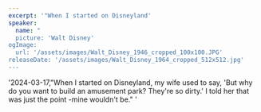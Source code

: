 ```yaml
---
excerpt: '"When I started on Disneyland'
speaker:
  name: "
  picture: 'Walt Disney'
ogImage:
  url: '/assets/images/Walt_Disney_1946_cropped_100x100.JPG'
releaseDate: '/assets/images/Walt_Disney_1964_cropped_512x512.jpg'
---
```


'2024-03-17,"When I started on Disneyland, my wife used to say, 'But why do you want to build an amusement park? They're so dirty.' I told her that was just the point -mine wouldn't be."'
